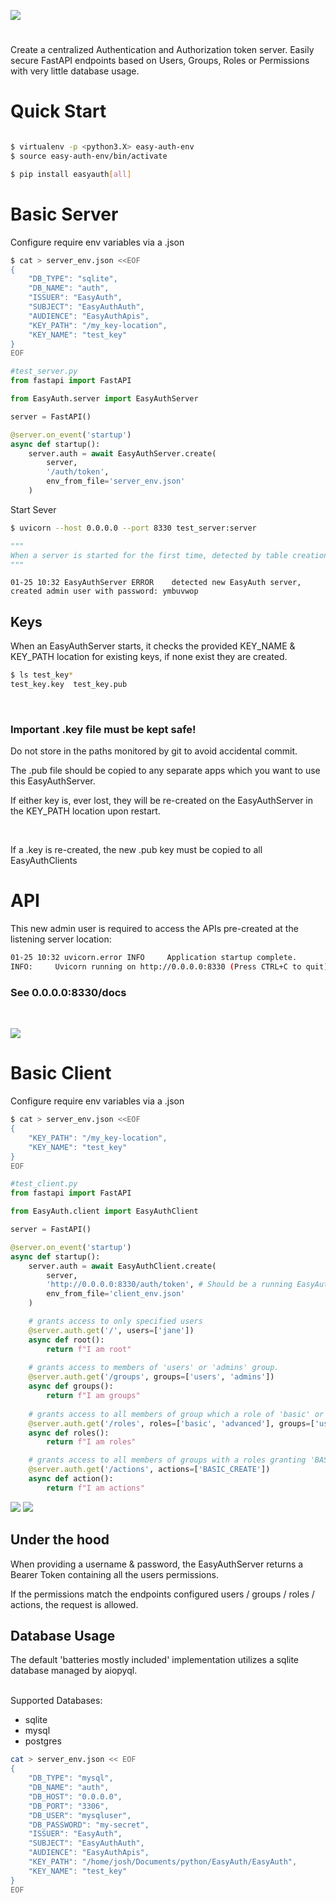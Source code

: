 ![](./images/logo_t.png)
<br>
#
Create a centralized Authentication and Authorization token server. Easily secure FastAPI endpoints based on Users, Groups, Roles or Permissions with very little database usage.

# Quick Start
```bash

$ virtualenv -p <python3.X> easy-auth-env
$ source easy-auth-env/bin/activate

$ pip install easyauth[all]

```
#  Basic Server

Configure require env variables via a .json
```Bash
$ cat > server_env.json <<EOF
{
    "DB_TYPE": "sqlite",
    "DB_NAME": "auth",
    "ISSUER": "EasyAuth",
    "SUBJECT": "EasyAuthAuth",
    "AUDIENCE": "EasyAuthApis",
    "KEY_PATH": "/my_key-location",
    "KEY_NAME": "test_key"
}
EOF
```


```python
#test_server.py
from fastapi import FastAPI

from EasyAuth.server import EasyAuthServer

server = FastAPI()

@server.on_event('startup')
async def startup():
    server.auth = await EasyAuthServer.create(
        server, 
        '/auth/token',
        env_from_file='server_env.json'
    )

```
Start Sever
```bash
$ uvicorn --host 0.0.0.0 --port 8330 test_server:server
```
```python
"""
When a server is started for the first time, detected by table creation (database tables not existing yet), a new admin user / group / role / action is created automatically, search in logs for # the password:
"""
```

```
01-25 10:32 EasyAuthServer ERROR    detected new EasyAuth server, created admin user with password: ymbuvwop
```

## Keys
When an EasyAuthServer starts, it checks the provided KEY_NAME  & KEY_PATH location for existing keys, if none exist they are created.
<br>

```bash
$ ls test_key*
test_key.key  test_key.pub
```
<br>

### Important .key file must be kept safe!
Do not store in the paths monitored by git to avoid accidental commit.
<br>

The .pub file should be copied to any separate apps which you want to use this EasyAuthServer.
<br>

 If either key is, ever lost, they will be re-created on the EasyAuthServer in the KEY_PATH location upon restart. 

<br>

If a .key is re-created, the new .pub key must be copied to all EasyAuthClients
<br>

# API

This new admin user is required to access the APIs pre-created at
the listening server location:
```bash
01-25 10:32 uvicorn.error INFO     Application startup complete.
INFO:     Uvicorn running on http://0.0.0.0:8330 (Press CTRL+C to quit)
```
### See 0.0.0.0:8330/docs
<br>

![](images/api.png)

# Basic Client

Configure require env variables via a .json
```Bash
$ cat > server_env.json <<EOF
{
    "KEY_PATH": "/my_key-location",
    "KEY_NAME": "test_key"
}
EOF
```

```python
#test_client.py
from fastapi import FastAPI

from EasyAuth.client import EasyAuthClient

server = FastAPI()

@server.on_event('startup')
async def startup():
    server.auth = await EasyAuthClient.create(
        server, 
        'http://0.0.0.0:8330/auth/token', # Should be a running EasyAuthServer 
        env_from_file='client_env.json'
    )

    # grants access to only specified users
    @server.auth.get('/', users=['jane'])
    async def root():
        return f"I am root"
    
    # grants access to members of 'users' or 'admins' group.
    @server.auth.get('/groups', groups=['users', 'admins'])
    async def groups():
        return f"I am groups"
    
    # grants access to all members of group which a role of 'basic' or advanced, or member 'users' group
    @server.auth.get('/roles', roles=['basic', 'advanced'], groups=['users'])
    async def roles():
        return f"I am roles"

    # grants access to all members of groups with a roles granting 'BASIC_CREATE'
    @server.auth.get('/actions', actions=['BASIC_CREATE'])
    async def action():
        return f"I am actions"
```
![](images/client.png)
![](images/OAuth.png)

## Under the hood

When providing a username & password, the EasyAuthServer returns a Bearer Token containing all the users permissions. 
<br>

If the permissions match the endpoints configured users / groups / roles / actions, the request is allowed. 


## Database Usage
The default 'batteries mostly included' implementation utilizes a sqlite database managed by aiopyql.
<br><br>

Supported Databases: <br>
* sqlite
* mysql
* postgres

```bash
cat > server_env.json << EOF
{
    "DB_TYPE": "mysql",
    "DB_NAME": "auth",
    "DB_HOST": "0.0.0.0",
    "DB_PORT": "3306",
    "DB_USER": "mysqluser",
    "DB_PASSWORD": "my-secret",
    "ISSUER": "EasyAuth",
    "SUBJECT": "EasyAuthAuth",
    "AUDIENCE": "EasyAuthApis",
    "KEY_PATH": "/home/josh/Documents/python/EasyAuth/EasyAuth",
    "KEY_NAME": "test_key"
}
EOF
```
